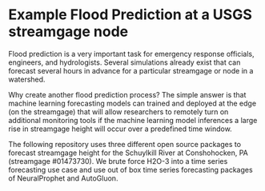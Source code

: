 # Example Flood Prediction at a USGS streamgage node

Flood prediction is a very important task for emergency response officials, engineers, and hydrologists. Several simulations already exist that can forecast several hours in advance for a particular streamgage or node in a watershed.

Why create another flood prediction process? The simple answer is that machine learning forecasting models can trained and deployed at the edge (on the streamgage) that will allow researchers to remotely turn on additional monitoring tools if the machine learning model inferences a large rise in streamgage height will occur over a predefined time window.

The following repository uses three different open source packages to forecast streamgage height for the Schuylkill River at Conshohocken, PA (streamgage #01473730). We brute force H2O-3 into a time series forecasting use case and use out of box time series forecasting packages of NeuralProphet and AutoGluon. 
